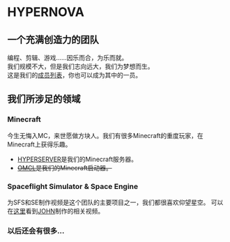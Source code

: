 # HYPERNOVA

## 一个充满创造力的团队

编程、剪辑、游戏……因乐而合，为乐而就。  
我们规模不大，但是我们志向远大，我们为梦想而生。  
这是我们的[成员列表](./members)，你也可以成为其中的一员。

## 我们所涉足的领域

### Minecraft

今生无悔入MC，来世愿做方块人。我们有很多Minecraft的重度玩家，在Minecraft上获得乐趣。  
 - [HYPERSERVER](./server/2022/hyperserver)是我们的Minecraft服务器。  
 - ~~[OMCL](./server/2022/hyperserver)是我们的Minecraft启动器。~~  
 
### Spaceflight Simulator & Space Engine

为SFS和SE制作视频是这个团队的主要项目之一，我们都很喜欢仰望星空。
可以在[这里](https://space.bilibili.com/478867585)看到[JOHN](./members/john_oscar)制作的相关视频。

### 以后还会有很多...
